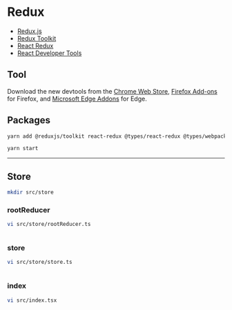 # Redux

- [Redux.js](https://redux.js.org/)
- [Redux Toolkit](https://redux-toolkit.js.org/)
- [React Redux](https://react-redux.js.org/)
- [React Developer Tools](https://reactjs.org/blog/2015/09/02/new-react-developer-tools.html)

## Tool

Download the new devtools from the [Chrome Web Store](https://chrome.google.com/webstore/detail/react-developer-tools/fmkadmapgofadopljbjfkapdkoienihi), [Firefox Add-ons](https://addons.mozilla.org/en-US/firefox/addon/react-devtools/) for Firefox, and [Microsoft Edge Addons](https://microsoftedge.microsoft.com/addons/detail/gpphkfbcpidddadnkolkpfckpihlkkil) for Edge.

## Packages

```bash
yarn add @reduxjs/toolkit react-redux @types/react-redux @types/webpack-env
```

```bash
yarn start
```

---

## Store

```bash
mkdir src/store
```

### rootReducer

```bash
vi src/store/rootReducer.ts
```

```ts
```

### store

```bash
vi src/store/store.ts
```

```ts
```

### index

```bash
vi src/index.tsx
```

```tsx
```
